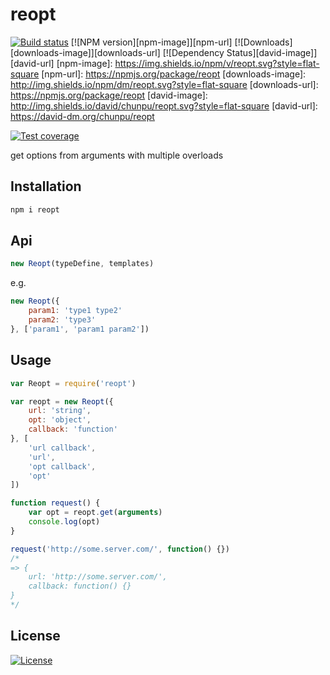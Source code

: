 reopt
===

[![Build status][travis-image]][travis-url]
[![NPM version][npm-image]][npm-url]
[![Downloads][downloads-image]][downloads-url]
[![Dependency Status][david-image]][david-url]
[npm-image]: https://img.shields.io/npm/v/reopt.svg?style=flat-square
[npm-url]: https://npmjs.org/package/reopt
[downloads-image]: http://img.shields.io/npm/dm/reopt.svg?style=flat-square
[downloads-url]: https://npmjs.org/package/reopt
[david-image]: http://img.shields.io/david/chunpu/reopt.svg?style=flat-square
[david-url]: https://david-dm.org/chunpu/reopt

[![Test coverage][coveralls-image]][coveralls-url]

get options from arguments with multiple overloads

Installation
---

```sh
npm i reopt
```

Api
---

```js
new Reopt(typeDefine, templates)
```

e.g.

```js
new Reopt({
	param1: 'type1 type2'
	param2: 'type3'
}, ['param1', 'param1 param2'])
```

Usage
---

```js
var Reopt = require('reopt')

var reopt = new Reopt({
	url: 'string',
	opt: 'object',
	callback: 'function'
}, [
	'url callback',
	'url',
	'opt callback',
	'opt'
])

function request() {
	var opt = reopt.get(arguments)
	console.log(opt)
}

request('http://some.server.com/', function() {})
/*
=> {
	url: 'http://some.server.com/',
	callback: function() {}
}
*/
```

License
---

[![License][license-image]][license-url]

[travis-image]: https://img.shields.io/travis/chunpu/reopt.svg?style=flat-square
[travis-url]: https://travis-ci.org/chunpu/reopt
[coveralls-image]: https://img.shields.io/coveralls/chunpu/reopt/gh-pages.svg?style=flat-square
[coveralls-url]: https://coveralls.io/r/chunpu/reopt
[license-image]: http://img.shields.io/npm/l/reopt.svg?style=flat-square
[license-url]: #
